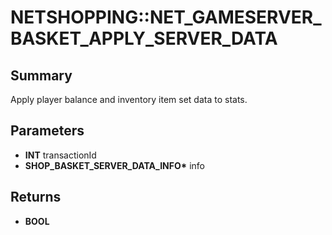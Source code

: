 # NETSHOPPING::NET_GAMESERVER_BASKET_APPLY_SERVER_DATA

## Summary
Apply player balance and inventory item set data to stats.

## Parameters
* **INT** transactionId
* **SHOP_BASKET_SERVER_DATA_INFO\*** info

## Returns
* **BOOL**
